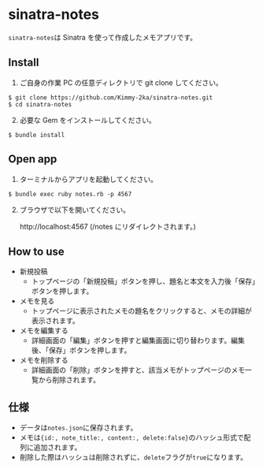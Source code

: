 # sinatra-notes

`sinatra-notes`は Sinatra を使って作成したメモアプリです。

## Install

1. ご自身の作業 PC の任意ディレクトリで git clone してください。

```
$ git clone https://github.com/Kimmy-2ka/sinatra-notes.git
$ cd sinatra-notes
```

2. 必要な Gem をインストールしてください。

```
$ bundle install
```

## Open app

1. ターミナルからアプリを起動してください。

```
$ bundle exec ruby notes.rb -p 4567
```

2. ブラウザで以下を開いてください。
   
   http://localhost:4567
   (/notes にリダイレクトされます。)

## How to use

- 新規投稿
  - トップページの「新規投稿」ボタンを押し、題名と本文を入力後「保存」ボタンを押します。
- メモを見る
  - トップページに表示されたメモの題名をクリックすると、メモの詳細が表示されます。
- メモを編集する
  - 詳細画面の「編集」ボタンを押すと編集画面に切り替わります。編集後、「保存」ボタンを押します。
- メモを削除する
  - 詳細画面の「削除」ボタンを押すと、該当メモがトップページのメモ一覧から削除されます。

## 仕様

- データは`notes.json`に保存されます。
- メモは`{id:, note_title:, content:, delete:false}`のハッシュ形式で配列に追加されます。
- 削除した際はハッシュは削除されずに、`delete`フラグが`true`になります。
